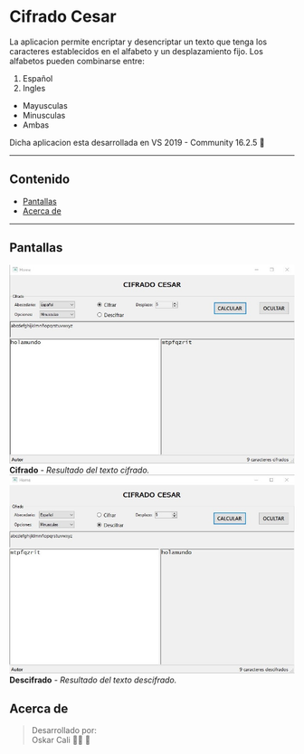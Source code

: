 # Cifrado Cesar

La aplicacion permite encriptar y desencriptar un texto que tenga los caracteres establecidos en el alfabeto y un desplazamiento fijo. Los alfabetos pueden combinarse entre:
1. Español
2. Ingles
* Mayusculas
* Minusculas
* Ambas

Dicha aplicacion esta desarrollada en VS 2019 - Community 16.2.5 :purple_heart:

---

## Contenido

* [Pantallas](#pantallas)
* [Acerca de](#acerca-de)

---

## Pantallas

![Cifrado]
**Cifrado** - _Resultado del texto cifrado._
![Descifrado]
**Descifrado** - _Resultado del texto descifrado._

## Acerca de

> Desarrollado por:  
> Oskar Cali :man_technologist: :purple_heart:

[Cifrado]: images/Cifrado.jpg
[Descifrado]: images/Descifrado.jpg
